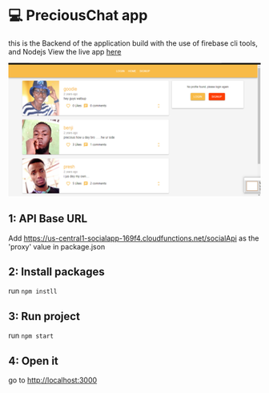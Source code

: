 # :computer: PreciousChat app 
this is the Backend of the application build with the use of firebase cli tools, and Nodejs
View the live app [here](https://socialapp-169f4.web.app/)

![view image](https://github.com/mbataprecious/social-app-project/raw/main/public/img1.png)

## 1: API Base URL

Add https://us-central1-socialapp-169f4.cloudfunctions.net/socialApi as the 'proxy' value in package.json

## 2: Install packages

run `npm instll`

## 3: Run project

run `npm start`

## 4: Open it

go to [http://localhost:3000](http://localhost:3000)
